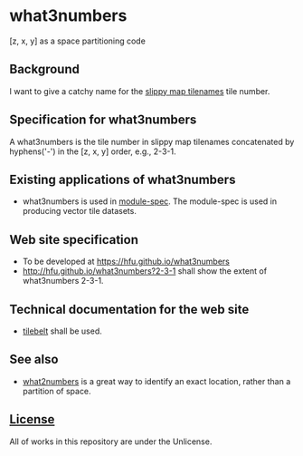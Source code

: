 # what3numbers
[z, x, y] as a space partitioning code

## Background
I want to give a catchy name for the [slippy map tilenames](https://wiki.openstreetmap.org/wiki/Slippy_map_tilenames) tile number.

## Specification for what3numbers
A what3numbers is the tile number in slippy map tilenames concatenated by hyphens('-') in the [z, x, y] order, e.g., 2-3-1.

## Existing applications of what3numbers
- what3numbers is used in [module-spec](https://github.com/hfu/module-spec). The module-spec is used in producing vector tile datasets.

## Web site specification
- To be developed at https://hfu.github.io/what3numbers
- http://hfu.github.io/what3numbers?2-3-1 shall show the extent of what3numbers 2-3-1.

## Technical documentation for the web site
- [tilebelt](https://github.com/mapbox/tilebelt) shall be used.

## See also
- [what2numbers](https://what2numbers.org) is a great way to identify an exact location, rather than a partition of space. 

## [License](LICENSE)
All of works in this repository are under the Unlicense.
